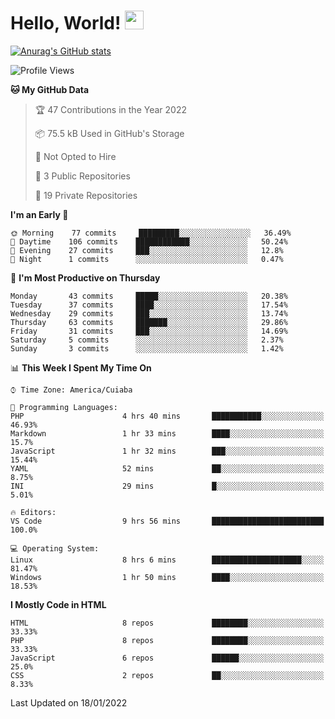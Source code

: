 
# Hello, World! <img src="https://raw.githubusercontent.com/MartinHeinz/MartinHeinz/master/wave.gif" width="30px">

[![Anurag's GitHub stats](https://github-readme-stats.vercel.app/api?username=ilismarque&count_private=true&show_icons=true&theme=dracula)](https://github.com/anuraghazra/github-readme-stats)

<!--START_SECTION:waka-->
![Profile Views](http://img.shields.io/badge/Profile%20Views-70-blue)

**🐱 My GitHub Data** 

> 🏆 47 Contributions in the Year 2022
 > 
> 📦 75.5 kB Used in GitHub's Storage 
 > 
> 🚫 Not Opted to Hire
 > 
> 📜 3 Public Repositories 
 > 
> 🔑 19 Private Repositories  
 > 
**I'm an Early 🐤** 

```text
🌞 Morning    77 commits     █████████░░░░░░░░░░░░░░░░   36.49% 
🌆 Daytime    106 commits    ████████████░░░░░░░░░░░░░   50.24% 
🌃 Evening    27 commits     ███░░░░░░░░░░░░░░░░░░░░░░   12.8% 
🌙 Night      1 commits      ░░░░░░░░░░░░░░░░░░░░░░░░░   0.47%

```
📅 **I'm Most Productive on Thursday** 

```text
Monday       43 commits     █████░░░░░░░░░░░░░░░░░░░░   20.38% 
Tuesday      37 commits     ████░░░░░░░░░░░░░░░░░░░░░   17.54% 
Wednesday    29 commits     ███░░░░░░░░░░░░░░░░░░░░░░   13.74% 
Thursday     63 commits     ███████░░░░░░░░░░░░░░░░░░   29.86% 
Friday       31 commits     ███░░░░░░░░░░░░░░░░░░░░░░   14.69% 
Saturday     5 commits      ░░░░░░░░░░░░░░░░░░░░░░░░░   2.37% 
Sunday       3 commits      ░░░░░░░░░░░░░░░░░░░░░░░░░   1.42%

```


📊 **This Week I Spent My Time On** 

```text
⌚︎ Time Zone: America/Cuiaba

💬 Programming Languages: 
PHP                      4 hrs 40 mins       ███████████░░░░░░░░░░░░░░   46.93% 
Markdown                 1 hr 33 mins        ████░░░░░░░░░░░░░░░░░░░░░   15.7% 
JavaScript               1 hr 32 mins        ███░░░░░░░░░░░░░░░░░░░░░░   15.44% 
YAML                     52 mins             ██░░░░░░░░░░░░░░░░░░░░░░░   8.75% 
INI                      29 mins             █░░░░░░░░░░░░░░░░░░░░░░░░   5.01%

🔥 Editors: 
VS Code                  9 hrs 56 mins       █████████████████████████   100.0%

💻 Operating System: 
Linux                    8 hrs 6 mins        ████████████████████░░░░░   81.47% 
Windows                  1 hr 50 mins        ████░░░░░░░░░░░░░░░░░░░░░   18.53%

```

**I Mostly Code in HTML** 

```text
HTML                     8 repos             ████████░░░░░░░░░░░░░░░░░   33.33% 
PHP                      8 repos             ████████░░░░░░░░░░░░░░░░░   33.33% 
JavaScript               6 repos             ██████░░░░░░░░░░░░░░░░░░░   25.0% 
CSS                      2 repos             ██░░░░░░░░░░░░░░░░░░░░░░░   8.33%

```



 Last Updated on 18/01/2022
<!--END_SECTION:waka-->

<!--
**ilismarque/ilismarque** is a ✨ _special_ ✨ repository because its `README.md` (this file) appears on your GitHub profile.

Here are some ideas to get you started:

- 🔭 I’m currently working on ...
- 🌱 I’m currently learning ...
- 👯 I’m looking to collaborate on ...
- 🤔 I’m looking for help with ...
- 💬 Ask me about ...
- 📫 How to reach me: ...
- 😄 Pronouns: ...
- ⚡ Fun fact: ...
-->
